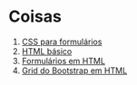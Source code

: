 # Coisas

1. [CSS para formulários](css_para_formulários.md)
1. [HTML básico](html_básico.md)
1. [Formulários em HTML](formulários_em_html.md)
1. [Grid do Bootstrap em HTML](grid_do_bootstrap_em_html.md)

